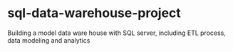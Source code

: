 # sql-data-warehouse-project
Building a model data ware house with SQL server, including ETL process, data modeling and analytics
